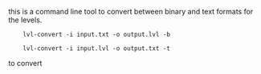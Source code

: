 this is a command line tool to convert between binary and text formats for the levels.

		lvl-convert -i input.txt -o output.lvl -b
		
		lvl-convert -i input.lvl -o output.txt -t

to convert 
